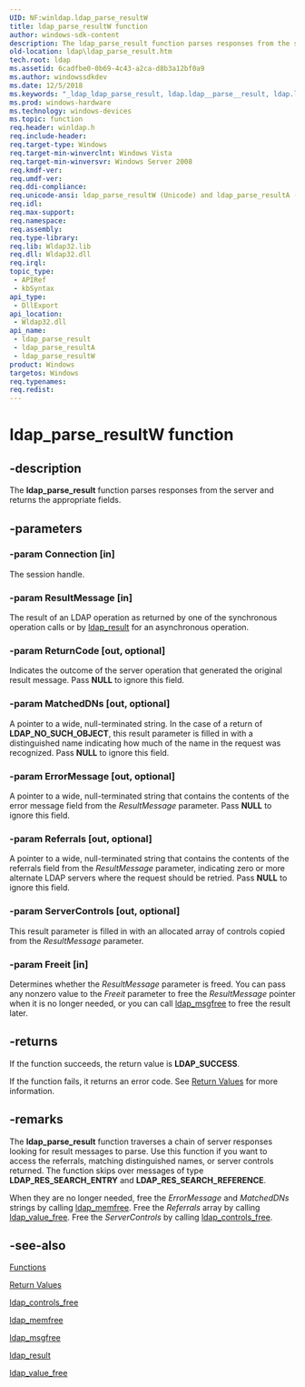 ```yaml
---
UID: NF:winldap.ldap_parse_resultW
title: ldap_parse_resultW function
author: windows-sdk-content
description: The ldap_parse_result function parses responses from the server and returns the appropriate fields.
old-location: ldap\ldap_parse_result.htm
tech.root: ldap
ms.assetid: 6cadfbe0-0b69-4c43-a2ca-d8b3a12bf0a9
ms.author: windowssdkdev
ms.date: 12/5/2018
ms.keywords: "_ldap_ldap_parse_result, ldap.ldap__parse__result, ldap.ldap_parse_result, ldap_parse_result, ldap_parse_result function [LDAP], ldap_parse_resultA, ldap_parse_resultW, winldap/ldap_parse_result, winldap/ldap_parse_resultA, winldap/ldap_parse_resultW"
ms.prod: windows-hardware
ms.technology: windows-devices
ms.topic: function
req.header: winldap.h
req.include-header: 
req.target-type: Windows
req.target-min-winverclnt: Windows Vista
req.target-min-winversvr: Windows Server 2008
req.kmdf-ver: 
req.umdf-ver: 
req.ddi-compliance: 
req.unicode-ansi: ldap_parse_resultW (Unicode) and ldap_parse_resultA (ANSI)
req.idl: 
req.max-support: 
req.namespace: 
req.assembly: 
req.type-library: 
req.lib: Wldap32.lib
req.dll: Wldap32.dll
req.irql: 
topic_type:
 - APIRef
 - kbSyntax
api_type:
 - DllExport
api_location:
 - Wldap32.dll
api_name:
 - ldap_parse_result
 - ldap_parse_resultA
 - ldap_parse_resultW
product: Windows
targetos: Windows
req.typenames: 
req.redist: 
---
```


# ldap_parse_resultW function


## -description


The <b>ldap_parse_result</b> function parses responses from the server and returns the appropriate fields.


## -parameters




### -param Connection [in]

The session handle.


### -param ResultMessage [in]

The result of an LDAP operation as returned by one of the synchronous operation calls or by 
<a href="https://msdn.microsoft.com/e047fccc-a875-4360-be1b-3ac3dea15dd6">ldap_result</a> for an asynchronous operation.


### -param ReturnCode [out, optional]

Indicates the outcome of the server operation that generated the original result message. Pass <b>NULL</b> to ignore this field.


### -param MatchedDNs [out, optional]

A pointer to a wide, null-terminated string. In the case of a return of <b>LDAP_NO_SUCH_OBJECT</b>, this result parameter is filled in with a distinguished name indicating how much of the name in the request was recognized. Pass <b>NULL</b> to ignore this field.


### -param ErrorMessage [out, optional]

A pointer to a wide, null-terminated string that contains the contents of the error message field from the <i>ResultMessage</i> parameter. Pass <b>NULL</b> to ignore this field.


### -param Referrals [out, optional]

A pointer to a wide, null-terminated string that contains the contents of the referrals field from the <i>ResultMessage</i> parameter, indicating zero or more alternate LDAP servers where the request should be retried. Pass <b>NULL</b> to ignore this field.


### -param ServerControls [out, optional]

This result parameter is filled in with an allocated array of controls copied from the <i>ResultMessage</i> parameter.


### -param Freeit [in]

Determines whether the <i>ResultMessage</i> parameter is freed. You can pass any nonzero value to the <i>Freeit</i> parameter to free the <i>ResultMessage</i> pointer when it is no longer needed, or you can call 
<a href="https://msdn.microsoft.com/a4292638-0686-4c2d-8c51-1d5d079d5782">ldap_msgfree</a> to free the result later.


## -returns



If the function succeeds, the return value is <b>LDAP_SUCCESS</b>.

If the function fails, it returns an error code. See 
<a href="https://msdn.microsoft.com/822411b7-fc49-4b93-8e54-353350ed5de9">Return Values</a> for more information.




## -remarks



The <b>ldap_parse_result</b> function traverses a chain of server responses looking for result messages to parse. Use this function if you want to access the referrals, matching distinguished names, or server controls returned. The function skips over messages of type <b>LDAP_RES_SEARCH_ENTRY</b> and <b>LDAP_RES_SEARCH_REFERENCE</b>.

When they are no longer needed, free the <i>ErrorMessage</i> and <i>MatchedDNs</i> strings by calling 
<a href="https://msdn.microsoft.com/3256a202-4245-4bea-a66c-0f28bfe2ef7e">ldap_memfree</a>. Free the <i>Referrals</i> array by calling 
<a href="https://msdn.microsoft.com/67c9f04c-4b8e-4e97-902d-fceccf27f522">ldap_value_free</a>. Free the <i>ServerControls</i> by calling 
<a href="https://msdn.microsoft.com/e1e4545f-6184-41bb-bba1-4eebae9cdaaf">ldap_controls_free</a>.




## -see-also




<a href="https://msdn.microsoft.com/7a0040ea-f8f3-4378-8371-49768714d762">Functions</a>



<a href="https://msdn.microsoft.com/822411b7-fc49-4b93-8e54-353350ed5de9">Return Values</a>



<a href="https://msdn.microsoft.com/e1e4545f-6184-41bb-bba1-4eebae9cdaaf">ldap_controls_free</a>



<a href="https://msdn.microsoft.com/3256a202-4245-4bea-a66c-0f28bfe2ef7e">ldap_memfree</a>



<a href="https://msdn.microsoft.com/a4292638-0686-4c2d-8c51-1d5d079d5782">ldap_msgfree</a>



<a href="https://msdn.microsoft.com/e047fccc-a875-4360-be1b-3ac3dea15dd6">ldap_result</a>



<a href="https://msdn.microsoft.com/67c9f04c-4b8e-4e97-902d-fceccf27f522">ldap_value_free</a>
 

 

